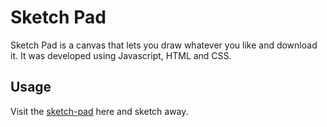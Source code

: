 # Sketch Pad

Sketch Pad is a canvas that lets you draw whatever you like and download it. It was developed using Javascript, HTML and CSS. 

## Usage 

Visit the [sketch-pad](https://vahido9.github.io/sketch-pad/") here and sketch away. 

